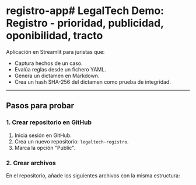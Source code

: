 # registro-app# LegalTech Demo: Registro - prioridad, publicidad, oponibilidad, tracto

Aplicación en Streamlit para juristas que:
- Captura hechos de un caso.
- Evalúa reglas desde un fichero YAML.
- Genera un dictamen en Markdown.
- Crea un hash SHA-256 del dictamen como prueba de integridad.

---

## Pasos para probar

### 1. Crear repositorio en GitHub
1. Inicia sesión en GitHub.
2. Crea un nuevo repositorio: `legaltech-registro`.
3. Marca la opción "Public".

### 2. Crear archivos
En el repositorio, añade los siguientes archivos con la misma estructura:

